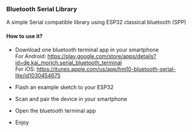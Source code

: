 ### Bluetooth Serial Library

A simple Serial compatible library using ESP32 classical bluetooth (SPP)



#### How to use it?

- Download one bluetooth terminal app in your smartphone<br>
For Android: https://play.google.com/store/apps/details?id=de.kai_morich.serial_bluetooth_terminal <br>
For iOS: https://itunes.apple.com/us/app/hm10-bluetooth-serial-lite/id1030454675

- Flash an example sketch to your ESP32

- Scan and pair the device in your smartphone

- Open the bluetooth terminal app

- Enjoy
